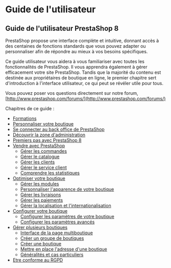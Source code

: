 # Guide de l'utilisateur

## Guide de l'utilisateur PrestaShop 8

PrestaShop propose une interface complète et intuitive, donnant accès à des centaines de fonctions standards que vous pouvez adapter ou personnaliser afin de répondre au mieux à vos besoins spécifiques.

Ce guide utilisateur vous aidera à vous familiariser avec toutes les fonctionnalités de PrestaShop. Il vous apprendra également à gérer efficacement votre site PrestaShop. Tandis que la majorité du contenu est destinée aux propriétaires de boutique en ligne, le premier chapitre sert d'introduction à l'interface utilisateur, ce qui peut se révéler utile pour tous.

Vous pouvez poser vos questions directement sur notre forum, [http://www.prestashop.com/forums/](http://www.prestashop.com/forums/)

Chapitres de ce guide :

* [Formations](formations.md)
* [Personnaliser votre boutique](personnaliser-boutique.md)
* [Se connecter au back office de PrestaShop](connexion-back-office.md)
* [Découvrir la zone d'administration](decouvrir-zone-administration.md)
* [Premiers pas avec PrestaShop 8](premiers-pas.md)
* [Vendre avec PrestaShop](vendre/)
  * [Gérer les commandes](vendre/gerer-commandes/)
  * [Gérer le catalogue](vendre/gerer-catalogue/)
  * [Gérer les clients](vendre/gerer-clients/)
  * [Gérer le service client](vendre/gerer-service-client/)
  * [Comprendre les statistiques](vendre/comprendre-statistiques.md)
* [Optimiser votre boutique](optimiser-boutique/)
  * [Gérer les modules](optimiser-boutique/gerer-modules/)
  * [Personnaliser l'apparence de votre boutique](optimiser-boutique/personnaliser-apparence-boutique/)
  * [Gérer les livraisons](optimiser-boutique/gerer-livraisons/)
  * [Gérer les paiements](optimiser-boutique/gerer-paiements/)
  * [Gérer la localisation et l'internationalisation](optimiser-boutique/internationalisation/)
* [Configurer votre boutique](configurer-boutique/)
  * [Configurer les paramètres de votre boutique](configurer-boutique/configurer-parametres-boutique/)
  * [Configurer les paramètres avancés](configurer-boutique/parametres-avances/)
* [Gérer plusieurs boutiques](gerer-plusieurs-boutiques/)
  * [Interface de la page multiboutique](gerer-plusieurs-boutiques/interface-page-multiboutique/)
  * [Créer un groupe de boutiques](gerer-plusieurs-boutiques/interface-page-multiboutique/ajouter-groupe-boutiques.md)
  * [Créer une boutique](gerer-plusieurs-boutiques/interface-page-multiboutique/ajouter-nouvelle-boutique.md)
  * [Mettre en place l'adresse d'une boutique](gerer-plusieurs-boutiques/interface-page-multiboutique/mettre-en-place-url-boutique.md)
  * [Généralités et cas particuliers](gerer-plusieurs-boutiques/generalites-et-cas-particuliers.md)
* [Etre conforme au RGPD](conformite-rgpd.md)

